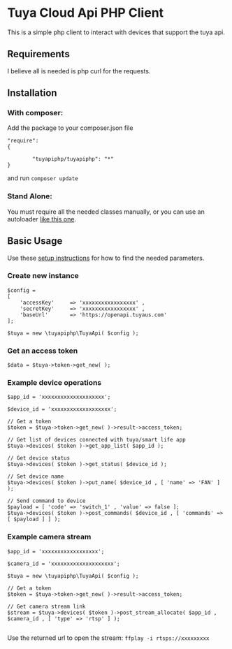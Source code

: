 # Tuya Cloud Api PHP Client

This is a simple php client to interact with devices that support the tuya api.

## Requirements

I believe all is needed is php curl for the requests.

## Installation

### With composer:

Add the package to your composer.json file

```
"require": 
{

        "tuyapiphp/tuyapiphp": "*"
}
```

and run `composer update`

### Stand Alone:

You must require all the needed classes manually, or you can use an autoloader [like this one](http://phptoolcase.com/guides/ptc-hm-guide.html).

## Basic Usage

Use these [setup instructions](https://github.com/codetheweb/tuyapi/blob/master/docs/SETUP.md) for how to find the needed parameters.

### Create new instance

```
$config =
[
	'accessKey' 	=> 'xxxxxxxxxxxxxxxxx' ,
	'secretKey' 	=> 'xxxxxxxxxxxxxxxxx' ,
	'baseUrl'		=> 'https://openapi.tuyaus.com'
];

$tuya = new \tuyapiphp\TuyaApi( $config );
```
### Get an access token

```
$data = $tuya->token->get_new( );	
```

### Example device operations

```
$app_id = 'xxxxxxxxxxxxxxxxxxxx';

$device_id = 'xxxxxxxxxxxxxxxxxxx';

// Get a token
$token = $tuya->token->get_new( )->result->access_token;

// Get list of devices connected with tuya/smart life app
$tuya->devices( $token )->get_app_list( $app_id );

// Get device status
$tuya->devices( $token )->get_status( $device_id );

// Set device name
$tuya->devices( $token )->put_name( $device_id , [ 'name' => 'FAN' ] );

// Send command to device
$payload = [ 'code' => 'switch_1' , 'value' => false ];
$tuya->devices( $token )->post_commands( $device_id , [ 'commands' => [ $payload ] ] );
```

### Example camera stream

```
$app_id = 'xxxxxxxxxxxxxxxxxx';

$camera_id = 'xxxxxxxxxxxxxxxxxxxx';

$tuya = new \tuyapiphp\TuyaApi( $config );

// Get a token
$token = $tuya->token->get_new( )->result->access_token;

// Get camera stream link
$stream = $tuya->devices( $token )->post_stream_allocate( $app_id , $camera_id , [ 'type' => 'rtsp' ] );
        
```

Use the returned url to open the stream: `ffplay -i rtsps://xxxxxxxxx`

